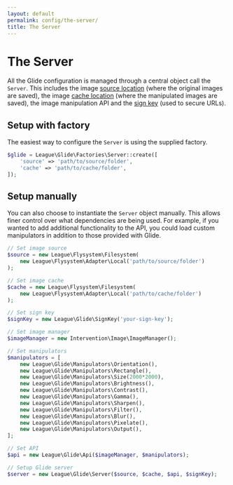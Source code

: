 ```yaml
---
layout: default
permalink: config/the-server/
title: The Server
---
```


# The Server

All the Glide configuration is managed through a central object call the `Server`. This includes the image [source location](/config/source-and-cache/) (where the original images are saved), the image [cache location](/config/source-and-cache/) (where the manipulated images are saved), the image manipulation API and the [sign key](/config/secure-images/) (used to secure URLs).

## Setup with factory

The easiest way to configure the `Server` is using the supplied factory.

~~~ php
$glide = League\Glide\Factories\Server::create([
    'source' => 'path/to/source/folder',
    'cache' => 'path/to/cache/folder',
]);
~~~

## Setup manually

You can also choose to instantiate the `Server` object manually. This allows finer control over what dependencies are being used. For example, if you wanted to add additional functionality to the API, you could load custom manipulators in addition to those provided with Glide.

~~~ php
// Set image source
$source = new League\Flysystem\Filesystem(
    new League\Flysystem\Adapter\Local('path/to/source/folder')
);

// Set image cache
$cache = new League\Flysystem\Filesystem(
    new League\Flysystem\Adapter\Local('path/to/cache/folder')
);

// Set sign key
$signKey = new League\Glide\SignKey('your-sign-key');

// Set image manager
$imageManager = new Intervention\Image\ImageManager();

// Set manipulators
$manipulators = [
    new League\Glide\Manipulators\Orientation(),
    new League\Glide\Manipulators\Rectangle(),
    new League\Glide\Manipulators\Size(2000*2000),
    new League\Glide\Manipulators\Brightness(),
    new League\Glide\Manipulators\Contrast(),
    new League\Glide\Manipulators\Gamma(),
    new League\Glide\Manipulators\Sharpen(),
    new League\Glide\Manipulators\Filter(),
    new League\Glide\Manipulators\Blur(),
    new League\Glide\Manipulators\Pixelate(),
    new League\Glide\Manipulators\Output(),
];

// Set API
$api = new League\Glide\Api($imageManager, $manipulators);

// Setup Glide server
$server = new League\Glide\Server($source, $cache, $api, $signKey);
~~~